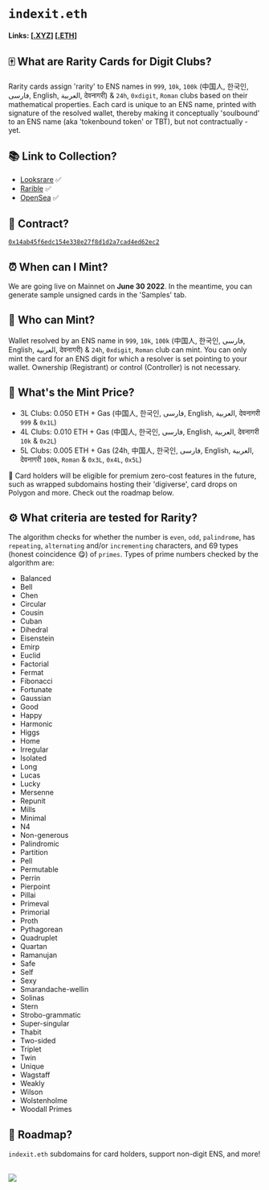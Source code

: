# `indexit.eth`
#### Links: [[.XYZ](https://indexit.xyz/)] [[.ETH](https://indexit.eth.limo/)]

## 🀄 What are Rarity Cards for Digit Clubs?
Rarity cards assign 'rarity' to ENS names in `999`, `10k`, `100k` (中国人, 한국인, فارسی, English, العربية, देवनागरी) & `24h`, `0xdigit`, `Roman` clubs based on their mathematical properties. Each card is unique to an ENS name, printed with signature of the resolved wallet, thereby making it conceptually 'soulbound' to an ENS name (aka 'tokenbound token' or TBT), but not contractually - yet.

## 📚 Link to Collection?

- [Looksrare](https://looksrare.org/collections/0x14aB45F6EdC154E338E27f8d1d2A7caD4ed62EC2) ✅
- [Rarible](https://rarible.com/collection/0x14aB45F6EdC154E338E27f8d1d2A7caD4ed62EC2) ✅
- [OpenSea](https://opensea.io/collection/iigenesis?search[sortAscending]=false&search[sortBy]=CREATED_DATE) ✅

## 📓 Contract?
[`0x14ab45f6edc154e338e27f8d1d2a7cad4ed62ec2`](https://etherscan.io/address/0x14ab45f6edc154e338e27f8d1d2a7cad4ed62ec2)

## ⏰ When can I Mint?
We are going live on Mainnet on **June 30 2022**. In the meantime, you can generate sample unsigned cards in the 'Samples' tab.

## 🍾 Who can Mint?
Wallet resolved by an ENS name in `999`, `10k`, `100k` (中国人, 한국인, فارسی, English, العربية, देवनागरी) & `24h`, `0xdigit`, `Roman` club can mint. You can only mint the card for an ENS digit for which a resolver is set pointing to your wallet. Ownership (Registrant) or control (Controller) is not necessary.

## 💸 What's the Mint Price?

- 3L Clubs: 0.050 ETH + Gas (中国人, 한국인, فارسی, English, العربية, देवनागरी `999` & `0x1L`)
- 4L Clubs: 0.010 ETH + Gas (中国人, 한국인, فارسی, English, العربية, देवनागरी `10k` & `0x2L`)
- 5L Clubs: 0.005 ETH + Gas (24h, 中国人, 한국인, فارسی, English, العربية, देवनागरी `100k`, `Roman` & `0x3L`, `0x4L`, `0x5L`)

🎁 Card holders will be eligible for premium zero-cost features in the future, such as wrapped subdomains hosting their 'digiverse', card drops on Polygon and more. Check out the roadmap below.

## ⚙️ What criteria are tested for Rarity?

The algorithm checks for whether the number is `even`, `odd`, `palindrome`, has `repeating`, `alternating` and/or `incrementing` characters, and 69 types (honest coincidence 😋) of `primes`. Types of prime numbers checked by the algorithm are:

- Balanced
- Bell
- Chen
- Circular
- Cousin
- Cuban
- Dihedral
- Eisenstein
- Emirp
- Euclid
- Factorial
- Fermat
- Fibonacci
- Fortunate
- Gaussian
- Good
- Happy
- Harmonic
- Higgs
- Home
- Irregular
- Isolated
- Long
- Lucas
- Lucky
- Mersenne
- Repunit
- Mills
- Minimal
- N4
- Non-generous
- Palindromic
- Partition
- Pell
- Permutable
- Perrin
- Pierpoint
- Pillai
- Primeval
- Primorial
- Proth
- Pythagorean
- Quadruplet
- Quartan
- Ramanujan
- Safe
- Self
- Sexy
- Smarandache-wellin
- Solinas
- Stern
- Strobo-grammatic
- Super-singular
- Thabit
- Two-sided
- Triplet
- Twin
- Unique
- Wagstaff
- Weakly
- Wilson
- Wolstenholme
- Woodall Primes

## 🚧 Roadmap?
`indexit.eth` subdomains for card holders, support non-digit ENS, and more!
&nbsp;

![](https://indexit.eth.limo/static/media/roadmap.63870ffd.png)
